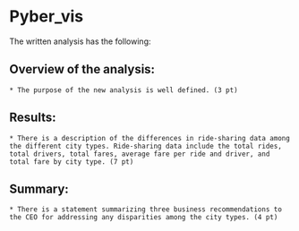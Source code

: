 # Pyber_vis
The written analysis has the following:
## Overview of the analysis:
    * The purpose of the new analysis is well defined. (3 pt)
## Results:
    * There is a description of the differences in ride-sharing data among the different city types. Ride-sharing data include the total rides, total drivers, total fares, average fare per ride and driver, and total fare by city type. (7 pt)
## Summary:
    * There is a statement summarizing three business recommendations to the CEO for addressing any disparities among the city types. (4 pt)
